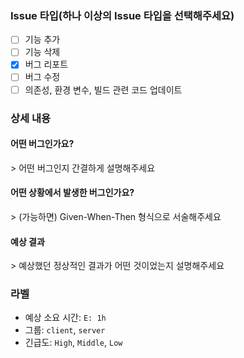 ### Issue 타입(하나 이상의 Issue 타입을 선택해주세요)
- [ ] 기능 추가
- [ ] 기능 삭제
- [x] 버그 리포트
- [ ] 버그 수정
- [ ] 의존성, 환경 변수, 빌드 관련 코드 업데이트

### 상세 내용
#### 어떤 버그인가요?
\> 어떤 버그인지 간결하게 설명해주세요

#### 어떤 상황에서 발생한 버그인가요?
\> (가능하면) Given-When-Then 형식으로 서술해주세요

#### 예상 결과
\> 예상했던 정상적인 결과가 어떤 것이었는지 설명해주세요

### 라벨
- 예상 소요 시간: `E: 1h`
- 그룹: `client`, `server`
- 긴급도: `High`, `Middle`, `Low`
